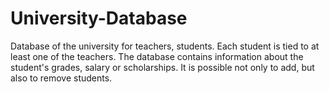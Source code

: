 # University-Database
Database of the university for teachers, students. Each student is tied to at least one of the teachers. The database contains information about the student's grades, salary or scholarships. It is possible not only to add, but also to remove students.
